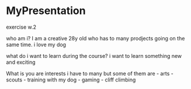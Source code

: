 # MyPresentation
exercise w.2 

who am i?
  I am a creative 28y old who has to many prodjects going on the same time. i love my dog 

what do i want to learn during the course?
  i want to learn something new and exciting 

What is you are interests
  i have to many but some of them are
    - arts
    - scouts
    - training with my dog
    - gaming
    - cliff climbing
